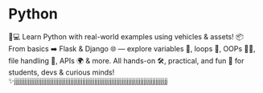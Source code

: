 # Python
🚗💻 Learn Python with real-world examples using vehicles &amp; assets! 📦 From basics ➡️ Flask &amp; Django 🌐 — explore variables 🔡, loops 🔁, OOPs 👨‍💻, file handling 📁, APIs 🌍 &amp; more. All hands-on 🛠️, practical, and fun 🎯 for students, devs &amp; curious minds!✨jjjjjjjjjjjjjjjjjjjjjjjjjjjjjjjjjjjjjjjjjjjjjjjjjjjjjjjjjjjjjjjjjjjjjjjjjjjjjjjjjjjjjjjjjj
